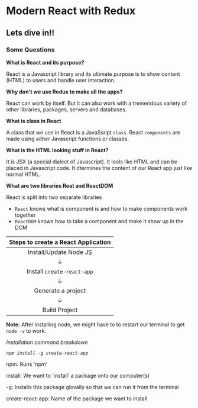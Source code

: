 # Modern React with Redux

## Lets dive in!!

### Some Questions

**What is React and its purpose?**

React is a Javascript library and its ultimate purpose is to show content (HTML) to users and handle user interaction.

**Why don't we use Redux to make all the apps?**

React can work by itself. But it can also work with a tremendous variety of other libraries, packages, servers and databases.

**What is class in React**

A class that we use in React is a JavaSsript `class`. React `components` are made using *either* Javascript functions *or* classes.

**What is the HTML looking stuff in React?**

It is JSX (a special dialect of Javascript). It lools like HTML and can be placed in Javascript code. It dtermines the content of our React app just like normal HTML.

**What are two libraries Reat and ReactDOM**

React is split into two separate libraries
- `React` knows what is component is and how to make components work together
- `ReactDOM` knows how to take a component and make it show up in the DOM

|Steps to create a React Application|
|:---:|
|Install/Update Node JS|
&#8595;|
|Install `create-react-app`|
&#8595;|
|Generate a project|
&#8595;|
|Build Project|

**Note:** After installing node, we might have to to restart our terminal to get `node -v` to work.

*Installation command breakdown*

*`npm install -g create-react-app`*

npm: Runs 'npm'

install: We want to 'install' a package onto our computer(s)

-g: Installs this package glovally so that we can run it from the terminal

create-react-app: Name of the package we want to install
